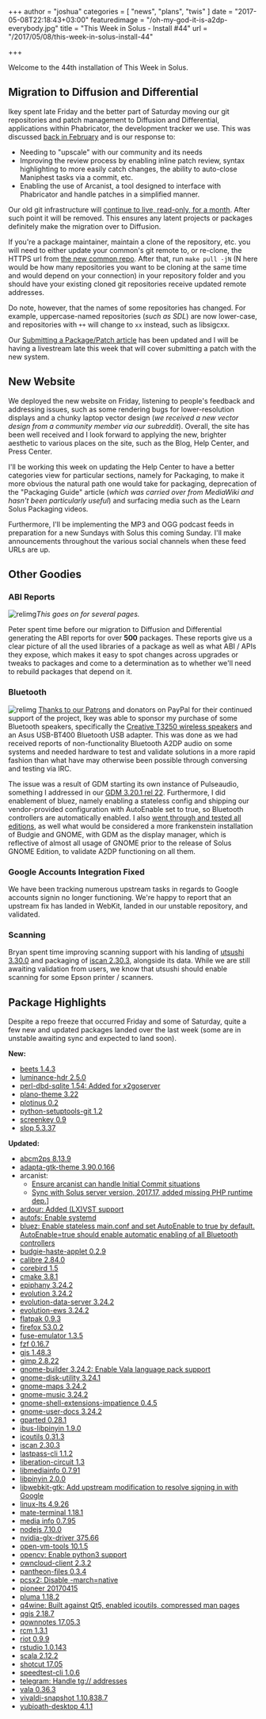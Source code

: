 +++
author = "joshua"
categories = [
	"news",
	"plans",
	"twis"
]
date = "2017-05-08T22:18:43+03:00"
featuredimage = "/oh-my-god-it-is-a2dp-everybody.jpg"
title = "This Week in Solus - Install #44"
url = "/2017/05/08/this-week-in-solus-install-44"

+++

Welcome to the 44th installation of This Week in Solus.

## Migration to Diffusion and Differential

Ikey spent late Friday and the better part of Saturday moving our git repositories and patch management to Diffusion and Differential, applications within Phabricator, the development tracker we use. This was discussed [back in February](https://dev.solus-project.com/T2616) and is our response to:

- Needing to "upscale" with our community and its needs
- Improving the review process by enabling inline patch review, syntax highlighting to more easily catch changes, the ability to auto-close Maniphest tasks via a commit, etc.
- Enabling the use of Arcanist, a tool designed to interface with Phabricator and handle patches in a simplified manner.

Our old git infrastructure will [continue to live, read-only, for a month](https://dev.solus-project.com/C5). After such point it will be removed. This ensures any latent projects or packages definitely make the migration over to Diffusion.

If you're a package maintainer, maintain a clone of the repository, etc. you will need to either update your common's git remote to, or re-clone, the HTTPS url from [the new common repo](https://dev.solus-project.com/source/common/). After that, run `make pull -jN` (N here would be how many repositories you want to be cloning at the same time and would depend on your connection) in your repository folder and you should have your existing cloned git repositories receive updated remote addresses.

Do note, however, that the names of some repositories has changed. For example, uppercase-named repositories (*such as SDL*) are now lower-case, and repositories with `++` will change to `xx` instead, such as libsigcxx.

Our [Submitting a Package/Patch article](https://solus-project.com/articles/packaging/submitting-a-package/en/) has been updated and I will be having a livestream late this week that will cover submitting a patch with the new system.

## New Website

We deployed the new website on Friday, listening to people's feedback and addressing issues, such as some rendering bugs for lower-resolution displays and a chunky laptop vector design (*we received a new vector design from a community member via our subreddit*). Overall, the site has been well received and I look forward to applying the new, brighter aesthetic to various places on the site, such as the Blog, Help Center, and Press Center.

I'll be working this week on updating the Help Center to have a better categories view for particular sections, namely for Packaging, to make it more obvious the natural path one would take for packaging, deprecation of the "Packaging Guide" article (*which was carried over from MediaWiki and hasn't been particularly useful*) and surfacing media such as the Learn Solus Packaging videos.

Furthermore, I'll be implementing the MP3 and OGG podcast feeds in preparation for a new Sundays with Solus this coming Sunday. I'll make announcements throughout the various social channels when these feed URLs are up.

## Other Goodies

### ABI Reports

![relimg](abi-reports.jpg)*This goes on for several pages.*

Peter spent time before our migration to Diffusion and Differential generating the ABI reports for over **500** packages. These reports give us a clear picture of all the used libraries of a package as well as what ABI / APIs they expose, which makes it easy to spot changes across upgrades or tweaks to packages and come to a determination as to whether we'll need to rebuild packages that depend on it.

### Bluetooth

![relimg](creative-t3250.jpg)
[Thanks to our Patrons](https://patreon.com/solus) and donators on PayPal for their continued support of the project, Ikey was able to sponsor my purchase of some Bluetooth speakers, specifically the [Creative T3250 wireless speakers](https://plus.google.com/+JoshuaStrobl/posts/ftwh36axeuC) and an Asus USB-BT400 Bluetooth USB adapter. This was done as we had received reports of non-functionality Bluetooth A2DP audio on some systems and needed hardware to test and validate solutions in a more rapid fashion than what have may otherwise been possible through conversing and testing via IRC.

The issue was a result of GDM starting its own instance of Pulseaudio, something I addressed in our [GDM 3.20.1 rel 22](https://dev.solus-project.com/R881:4b64ed1e4ea0d8a1823f2ae4b948f98c988dcdb3). Furthermore, I did enablement of bluez, namely enabling a stateless config and shipping our vendor-provided configuration with AutoEnable set to true, so Bluetooth controllers are automatically enabled. I also [went through and tested all editions](https://plus.google.com/+JoshuaStrobl/posts/hrGiypVeFob), as well what would be considered a more frankenstein installation of Budgie and GNOME, with GDM as the display manager, which is reflective of almost all usage of GNOME prior to the release of Solus GNOME Edition, to validate A2DP functioning on all them.

### Google Accounts Integration Fixed

We have been tracking numerous upstream tasks in regards to Google accounts signin no longer functioning. We're happy to report that an upstream fix has landed in WebKit, landed in our unstable repository, and validated.

### Scanning

Bryan spent time improving scanning support with his landing of [utsushi 3.30.0](https://dev.solus-project.com/R3102:08e237d6938dcc7046a0aa3a78ed0effc09f0603) and packaging of [iscan 2.30.3](https://dev.solus-project.com/R3384:3391f26dfa533ae71f79a49e7e773a88f7dcb1ff), alongside its data. While we are still awaiting validation from users, we know that utsushi should enable scanning for some Epson printer / scanners.

## Package Highlights

Despite a repo freeze that occurred Friday and some of Saturday, quite a few new and updated packages landed over the last week (some are in unstable awaiting sync and expected to land soon).

**New:**

- [beets 1.4.3](https://dev.solus-project.com/R3363:c954274dee6f89c94d365b2e48aa9d0356c5f5b8)
- [luminance-hdr 2.5.0](https://dev.solus-project.com/R3383:0b0c4522742d3584ee239194e4774d3629abc836)
- [perl-dbd-sqlite 1.54: Added for x2goserver](https://dev.solus-project.com/R3386:facb186439b3f9d6a25fc14b82da169a4e91a5ce)
- [plano-theme 3.22](https://dev.solus-project.com/R3365:b240e8e9b28913fa5f7e496082344d45163c9a2a)
- [plotinus 0.2](https://dev.solus-project.com/R3392:93494358409729435568b58ff3b09a7cff2d5a85)
- [python-setuptools-git 1.2](https://dev.solus-project.com/R3388:cf07cee0be08d3c3c696b9c4633c01e1639b82e0)
- [screenkey 0.9](https://dev.solus-project.com/R3389:33a3db47d1c50d75a9d6de217083284e367d36f2)
- [slop 5.3.37](https://dev.solus-project.com/R3387:7842127aaa8bfa4c660379c4f95205b6ea4665c7)

**Updated:**

- [abcm2ps 8.13.9](https://dev.solus-project.com/R329:3b4d9e2be497db6c3c69f3bc4c7b9b38bee057e4)
- [adapta-gtk-theme 3.90.0.166](https://dev.solus-project.com/R338:fc4394009ec75f93516c1591631f058341f57335)
- arcanist:
  - [Ensure arcanist can handle Initial Commit situations](https://dev.solus-project.com/R375:9e39283a03a7e3c531eea023a19d4bc097129f74)
  - [Sync with Solus server version, 2017.17, added missing PHP runtime dep.](https://dev.solus-project.com/R375:354fca0da1e1897781b0b01b470ff41ae7557ea7)]
- [ardour: Added (LX)VST support](https://dev.solus-project.com/R381:e8e847b2382b53b289724324b780826be269316f)
- [autofs: Enable systemd](https://dev.solus-project.com/R407:043f915d75aa4211f2fea4a4a55aa9db05e340af)
- [bluez: Enable stateless main.conf and set AutoEnable to true by default. AutoEnable=true should enable automatic enabling of all Bluetooth controllers](https://dev.solus-project.com/R441:e4224fb86dc5f52bd6df32d33a6263e73f40e93e)
- [budgie-haste-applet 0.2.9](https://dev.solus-project.com/R1392:ae3ba31eb3e07cba6b38ed7e756b33bf47889a2f)
- [calibre 2.84.0](https://dev.solus-project.com/R485:da4d8f37f9436ecf22dca49117c555da1ec54deb)
- [corebird 1.5](https://dev.solus-project.com/R558:7e2c52685763d98a331d60599b27bd7b388ef0fa)
- [cmake 3.8.1](https://dev.solus-project.com/R535:c4139dbb8479f9166189b1bb021983da893e9bbc)
- [epiphany 3.24.2](https://dev.solus-project.com/R707:2f76a254066d880caa4dcec713613afa1676844d)
- [evolution 3.24.2](https://dev.solus-project.com/R716:4c46e7ac8972d9c4ea0729c8e7a0d546c3ed1d75)
- [evolution-data-server 3.24.2](https://dev.solus-project.com/R717:abbc12e80def78c14d3a1189ac9c9887641a87f9)
- [evolution-ews 3.24.2](https://dev.solus-project.com/R718:4332c71ede6078643464ab0f3b285a02e3092241)
- [flatpak 0.9.3](https://dev.solus-project.com/R766:0bad1352101aa816dae29a585b38a1d8f4e9ae47)
- [firefox 53.0.2](https://dev.solus-project.com/R755:360d8fc632717e6411877ef43981bc13309fbd6f)
- [fuse-emulator 1.3.5](https://dev.solus-project.com/R862:77085a091be6a9f249cbfe16a331fdcd2d648adf)
- [fzf 0.16.7](https://dev.solus-project.com/R864:16ae416a7ccb9164f123fb127cf56257877f8f2c)
- [gjs 1.48.3](https://dev.solus-project.com/R916:c7d881f1ef55f0d245cee55d98898f2dd2262f18)
- [gimp 2.8.22](https://dev.solus-project.com/R907:af9a9c2b63e412d53257c22a77c2826e58dae3d5)
- [gnome-builder 3.24.2: Enable Vala language pack support](https://dev.solus-project.com/R946:c4ccbbde39e7c31d0c1d143c97fe7b2970b9b5c5)
- [gnome-disk-utility 3.24.1](https://dev.solus-project.com/R959:461971afa3bf75939b9babb18012c4c640d35583)
- [gnome-maps 3.24.2](https://dev.solus-project.com/R971:d47e960d2fbca148254abf5b82ca480e3db4d751)
- [gnome-music 3.24.2](https://dev.solus-project.com/R977:21fec5a6a3dcf361349c36fe3d3a28d5ef1aa18d)
- [gnome-shell-extensions-impatience 0.4.5](https://dev.solus-project.com/R997:c181d93e3a5456aa47d98d6efb03da50c1c0dfa0)
- [gnome-user-docs 3.24.2](https://dev.solus-project.com/R1013:d78a0034d2863bcd2c175b2ee450f34b2d5ff5e9)
- [gparted 0.28.1](https://dev.solus-project.com/R1042:4b86f007fc1add11270e1589c8748ce0952e069a)
- [ibus-libpinyin 1.9.0](https://dev.solus-project.com/R1449:311743ea5b3ff6fa33103ec673d59f71a492c83e)
- [icoutils 0.31.3](https://dev.solus-project.com/R1456:fc4d27da8cf84332697d2badd4bcf8ee4690bf59)
- [iscan 2.30.3](https://dev.solus-project.com/R3384:73602b88ef9570caacadc3c5a08475db6053f199)
- [lastpass-cli 1.1.2](https://dev.solus-project.com/R1603:c1436c64a5206025674e1db70f66e4f2ae9bfd31)
- [liberation-circuit 1.3](https://dev.solus-project.com/R3366:6cc3561a2a6fb36f0cf39f1645d6f15cd87dbe3a)
- [libmediainfo 0.7.91](https://dev.solus-project.com/R1772:c2d42401f5c109105238104888f6ca9bda1f788f)
- [libpinyin 2.0.0](https://dev.solus-project.com/R1819:9955a201d8afcd78ae7c7ff4bcb5ffc28487c01f)
- [libwebkit-gtk: Add upstream modification to resolve signing in with Google](https://dev.solus-project.com/R3336:1b7ea45ce9310e6729756995d58fec9ccffe7203)
- [linux-lts 4.9.26](https://dev.solus-project.com/R1966:7f566115fec7d2a52ffeb42e61e7fe7a6b5e4360)
- [mate-terminal 1.18.1](https://dev.solus-project.com/R2044:1ad563583f597807d83c7b4efedf05f2d545762a)
- [media info 0.7.95](https://dev.solus-project.com/R2060:30f9ae4de44f2ed801c61c2c2488118b8372f838)
- [nodejs 7.10.0](https://dev.solus-project.com/R2177:085557899253608e031df3f7e6118ece34a7d4eb)
- [nvidia-glx-driver 375.66](https://dev.solus-project.com/R2210:ea2786ec6781e782589f34b8a94ee0892c110032)
- [open-vm-tools 10.1.5](https://dev.solus-project.com/R2260:c1b62e5800363d1cddf9bec5f6a7bd4dc3ade45c)
- [opencv: Enable python3 support](https://dev.solus-project.com/R2235:c3173e3a47932a6509c9b65fb23fff51e7e078d9)
- [owncloud-client 2.3.2](https://dev.solus-project.com/R2279:58d2d6a591cde2ebf4ede26d275b92848bfe591c)
- [pantheon-files 0.3.4](https://dev.solus-project.com/R2292:5f786ccbf6eb660027cda5af4e19953c234490dd)
- [pcsx2: Disable -march=native](https://dev.solus-project.com/R2311:26ded5d6e629df0d955bbe9ecc4a081f7faea584)
- [pioneer 20170415](https://dev.solus-project.com/R2439:05f41849e717d8bd2ba5f06a80c9779789e448f9)
- [pluma 1.18.2](https://dev.solus-project.com/R2455:528e48bd1be63bf3bd3c32d6b9ba8b1d98ab4f56)
- [q4wine: Built against Qt5, enabled icoutils, compressed man pages](https://dev.solus-project.com/R2719:7156f07c4d5d01c48f4fe2e2a6875693329657ba)
- [qgis 2.18.7](https://dev.solus-project.com/R2726:61be7b5e6ba3a10a6d2625e1133605efc8dc5629)
- [qownnotes 17.05.3](https://dev.solus-project.com/R2730:62d545b6c991374e54f6b0004869f87c19a8a2a4)
- [rcm 1.3.1](https://dev.solus-project.com/R2791:5584ca024f70405d99fb75cd594a0b0c0722b7e4)
- [riot 0.9.9](https://dev.solus-project.com/R2816:2a0bb2f87595999029041b7dea81c3a627b56757)
- [rstudio 1.0.143](https://dev.solus-project.com/R2826:352faf81199f81f390dde674e0d376b9807d328e)
- [scala 2.12.2](https://dev.solus-project.com/R2852:db7c01c40a3e9e3510e38e16cf90012625c51dc3)
- [shotcut 17.05](https://dev.solus-project.com/R2900:f0214ce916a99271e9c01656468d5b333859cac5)
- [speedtest-cli 1.0.6](https://dev.solus-project.com/R2944:ab3f2598d8d76166043b6a51937a9fb9a1f78bef)
- [telegram: Handle tg:// addresses](https://dev.solus-project.com/R3013:932c27da93a2bd7349ac4730e6446b28eba5435c)
- [vala 0.36.3](https://dev.solus-project.com/R3107:f6eb9f0162907d761d3633d7dcaac01e1dcb94d9)
- [vivaldi-snapshot 1.10.838.7](https://dev.solus-project.com/R3138:d1ca432c57e89af4ee7f21c643d68b1ff3c867e4)
- [yubioath-desktop 4.1.1](https://dev.solus-project.com/R3311:ee708d7f40e0661287f9cd327bc58d84bd372351)